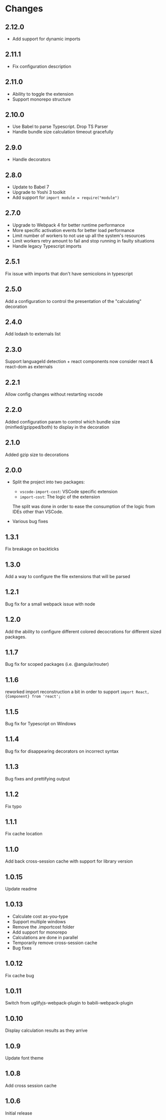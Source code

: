 # Changes

## 2.12.0

- Add support for dynamic imports

## 2.11.1

- Fix configuration description

## 2.11.0

- Ability to toggle the extension
- Support monorepo structure

## 2.10.0

- Use Babel to parse Typescript. Drop TS Parser
- Handle bundle size calculation timeout gracefully

## 2.9.0

- Handle decorators

## 2.8.0

- Update to Babel 7
- Upgrade to Yoshi 3 toolkit
- Add support for `import module = require("module")`

## 2.7.0

- Upgrade to Webpack 4 for better runtime performance
- More specific activation events for better load performance
- Limit number of workers to not use up all the system's resources
- Limit workers retry amount to fail and stop running in faulty situations
- Handle legacy Typescript imports

## 2.5.1

Fix issue with imports that don't have semicolons in typescript

## 2.5.0

Add a configuration to control the presentation of the "calculating" decoration

## 2.4.0

Add lodash to externals list

## 2.3.0

Support languageId detection + react components now consider react & react-dom as externals

## 2.2.1

Allow config changes without restarting vscode

## 2.2.0

Added configuration param to control which bundle size (minfied/gzipped/both) to display in the decoration

## 2.1.0

Added gzip size to decorations

## 2.0.0

- Split the project into two packages:
  - `vscode-import-cost`: VSCode specific extension
  - `import-cost`: The logic of the extension

  The split was done in order to ease the consumption of the logic from IDEs other than VSCode.

- Various bug fixes

## 1.3.1

Fix breakage on backticks

## 1.3.0

Add a way to configure the file extensions that will be parsed

## 1.2.1

Bug fix for a small webpack issue with node

## 1.2.0

Add the ability to configure different colored decocrations for different sized packages.

## 1.1.7

Bug fix for scoped packages (i.e. @angular/router)

## 1.1.6

reworked import reconstruction a bit in order to support `import React, {Component} from 'react';`

## 1.1.5

Bug fix for Typescript on Windows

## 1.1.4

Bug fix for disappearing decorators on incorrect syntax

## 1.1.3

Bug fixes and prettifying output

## 1.1.2

Fix typo

## 1.1.1

Fix cache location

## 1.1.0

Add back cross-session cache with support for library version

## 1.0.15

Update readme

## 1.0.13

- Calculate cost as-you-type
- Support multiple windows
- Remove the .importcost folder
- Add support for monorepo
- Calculations are done in parallel
- Temporarily remove cross-session cache
- Bug fixes

## 1.0.12

Fix cache bug

## 1.0.11

Switch from uglifyjs-webpack-plugin to babili-webpack-plugin

## 1.0.10

Display calculation results as they arrive

## 1.0.9

Update font theme

## 1.0.8

Add cross session cache

## 1.0.6

Initial release
